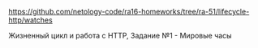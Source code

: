https://github.com/netology-code/ra16-homeworks/tree/ra-51/lifecycle-http/watches

Жизненный цикл и работа с HTTP,
Задание №1 - Мировые часы